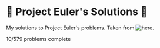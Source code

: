 # :book: Project Euler's Solutions :book:
My solutions to Project Euler's problems. Taken from ![here](https://projecteuler.net/).

10/579 problems complete

